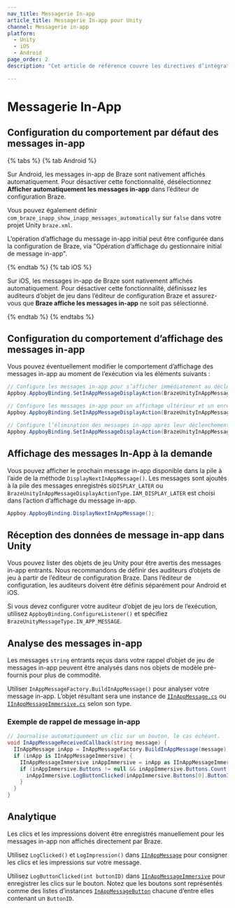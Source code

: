 ```yaml
---
nav_title: Messagerie In-app
article_title: Messagerie In-app pour Unity
channel: Messagerie in-app
platform: 
  - Unity
  - iOS
  - Android
page_order: 2
description: "Cet article de référence couvre les directives d’intégration de messagerie in-app pour la plateforme Unity."

---
```


# Messagerie In-App

## Configuration du comportement par défaut des messages in-app

{% tabs %}
{% tab Android %}

Sur Android, les messages in-app de Braze sont nativement affichés automatiquement. Pour désactiver cette fonctionnalité, désélectionnez **Afficher automatiquement les messages in-app** dans l’éditeur de configuration Braze.

Vous pouvez également définir `com_braze_inapp_show_inapp_messages_automatically` sur `false` dans votre projet Unity `braze.xml`.

L’opération d’affichage du message in-app initial peut être configurée dans la configuration de Braze, via "Opération d’affichage du gestionnaire initial de message in-app".

{% endtab %}
{% tab iOS %}

Sur iOS, les messages in-app de Braze sont nativement affichés automatiquement. Pour désactiver cette fonctionnalité, définissez les auditeurs d’objet de jeu dans l’éditeur de configuration Braze et assurez-vous que **Braze affiche les messages in-app** ne soit pas sélectionné.

{% endtab %}
{% endtabs %}

## Configuration du comportement d’affichage des messages in-app

Vous pouvez éventuellement modifier le comportement d’affichage des messages in-app au moment de l’exécution via les éléments suivants :

```csharp
// Configure les messages in-app pour s’afficher immédiatement au déclenchement.
Appboy.AppboyBinding.SetInAppMessageDisplayAction(BrazeUnityInAppMessageDisplayActionType.IAM_DISPLAY_NOW);

// Configure les messages in-app pour un affichage ultérieur et un enregistrement dans une pile.
Appboy.AppboyBinding.SetInAppMessageDisplayAction(BrazeUnityInAppMessageDisplayActionType.IAM_DISPLAY_LATER);

// Configure l’élimination des messages in-app après leur déclenchement.
Appboy.AppboyBinding.SetInAppMessageDisplayAction(BrazeUnityInAppMessageDisplayActionType.IAM_DISCARD);
```

## Affichage des messages In-App à la demande

Vous pouvez afficher le prochain message in-app disponible dans la pile à l’aide de la méthode `DisplayNextInAppMessage()`. Les messages sont ajoutés à la pile des messages enregistrés si`DISPLAY_LATER` ou `BrazeUnityInAppMessageDisplayActionType.IAM_DISPLAY_LATER` est choisi dans l’action d’affichage du message in-app.

```csharp
Appboy.AppboyBinding.DisplayNextInAppMessage();
```

## Réception des données de message in-app dans Unity

Vous pouvez lister des objets de jeu Unity pour être avertis des messages in-app entrants. Nous recommandons de définir des auditeurs d’objets de jeu à partir de l’éditeur de configuration Braze. Dans l’éditeur de configuration, les auditeurs doivent être définis séparément pour Android et iOS.

Si vous devez configurer votre auditeur d’objet de jeu lors de l’exécution, utilisez `AppboyBinding.ConfigureListener()` et spécifiez `BrazeUnityMessageType.IN_APP_MESSAGE`.

## Analyse des messages in-app

Les messages `string` entrants reçus dans votre rappel d’objet de jeu de messages in-app peuvent être analysés dans nos objets de modèle pré-fournis pour plus de commodité.

Utiliser `InAppMessageFactory.BuildInAppMessage()` pour analyser votre message in-app. L’objet résultant sera une instance de  [`IInAppMessage.cs`][13] ou [`IInAppMessageImmersive.cs`][12] selon son type.

### Exemple de rappel de message in-app

```csharp
// Journalise automatiquement un clic sur un bouton, le cas échéant.
void InAppMessageReceivedCallback(string message) {
  IInAppMessage inApp = InAppMessageFactory.BuildInAppMessage(message);
  if (inApp is IInAppMessageImmersive) {
    IInAppMessageImmersive inAppImmersive = inApp as IInAppMessageImmersive;
    if (inAppImmersive.Buttons != null && inAppImmersive.Buttons.Count > 0) {
      inAppImmersive.LogButtonClicked(inAppImmersive.Buttons[0].ButtonID);
    }
  }
}
```

## Analytique

Les clics et les impressions doivent être enregistrés manuellement pour les messages in-app non affichés directement par Braze.

Utilisez `LogClicked()` et `LogImpression()` dans [`IInAppMessage`][13] pour consigner les clics et les impressions sur votre message.

Utilisez `LogButtonClicked(int buttonID)` dans [`IInAppMessageImmersive`][12] pour enregistrer les clics sur le bouton. Notez que les boutons sont représentés comme des listes d’instances [`InAppMessageButton`][8] chacune d’entre elles contenant un `ButtonID`.

[8]: https://github.com/Appboy/appboy-unity-sdk/blob/master/Assets/Plugins/Appboy/Models/InAppMessage/InAppMessageButton.cs
[12]: https://github.com/Appboy/appboy-unity-sdk/blob/master/Assets/Plugins/Appboy/Models/InAppMessage/IInAppMessageImmersive.cs
[13]: https://github.com/Appboy/appboy-unity-sdk/blob/master/Assets/Plugins/Appboy/Models/InAppMessage/IInAppMessage.cs
